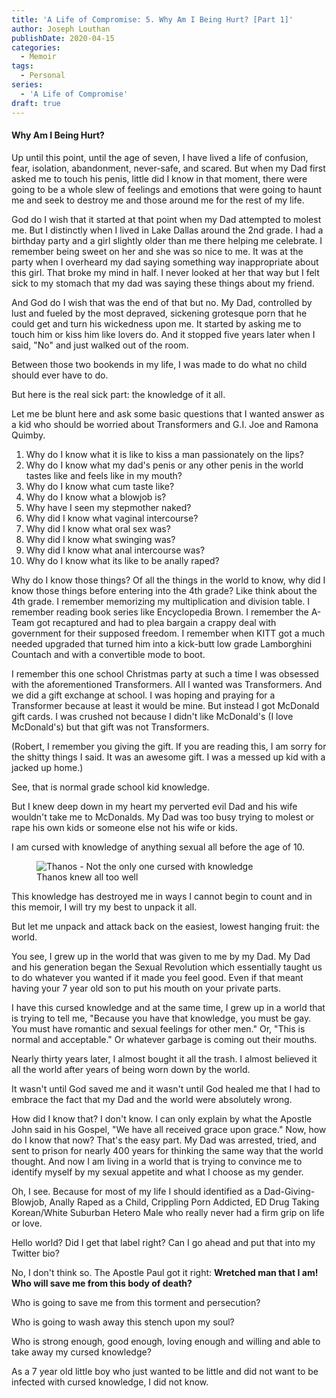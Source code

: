 ```yaml
---
title: 'A Life of Compromise: 5. Why Am I Being Hurt? [Part 1]'
author: Joseph Louthan
publishDate: 2020-04-15
categories:
  - Memoir
tags:
  - Personal
series:
  - 'A Life of Compromise'
draft: true
---
```


#### Why Am I Being Hurt?

Up until this point, until the age of seven, I have lived a life of confusion, fear, isolation, abandonment, never-safe, and scared. But when my Dad first asked me to touch his penis, little did I know in that moment, there were going to be a whole slew of feelings and emotions that were going to haunt me and seek to destroy me and those around me for the rest of my life.

God do I wish that it started at that point when my Dad attempted to molest me. But I distinctly when I lived in Lake Dallas around the 2nd grade. I had a birthday party and a girl slightly older than me there helping me celebrate. I remember being sweet on her and she was so nice to me. It was at the party when I overheard my dad saying something way inappropriate about this girl. That broke my mind in half. I never looked at her that way but I felt sick to my stomach that my dad was saying these things about my friend.

And God do I wish that was the end of that but no. My Dad, controlled by lust and fueled by the most depraved, sickening grotesque porn that he could get and turn his wickedness upon me. It started by asking me to touch him or kiss him like lovers do. And it stopped five years later when I said, "No" and just walked out of the room.

Between those two bookends in my life, I was made to do what no child should ever have to do.

But here is the real sick part: the knowledge of it all. 

Let me be blunt here and ask some basic questions that I wanted answer as a kid who should be worried about Transformers and G.I. Joe and Ramona Quimby.

1. Why do I know what it is like to kiss a man passionately on the lips?
2. Why do I know what my dad's penis or any other penis in the world tastes like and feels like in my mouth?
3. Why do I know what cum taste like?
4. Why do I know what a blowjob is?
5. Why have I seen my stepmother naked?
6. Why did I know what vaginal intercourse?
7. Why did I know what oral sex was?
8. Why did I know what swinging was?
9. Why did I know what anal intercourse was?
10. Why do I know what its like to be anally raped?

Why do I know those things? Of all the things in the world to know, why did I know those things before entering into the 4th grade? Like think about the 4th grade. I remember memorizing my multiplication and division table. I remember reading book series like Encyclopedia Brown. I remember the A-Team got recaptured and had to plea bargain a crappy deal with government for their supposed freedom. I remember when KITT got a much needed upgraded that turned him into a kick-butt low grade Lamborghini Countach and with a convertible mode to boot.

I remember this one school Christmas party at such a time I was obsessed with the aforementioned Transformers. All I wanted was Transformers. And we did a gift exchange at school. I was hoping and praying for a Transformer because at least it would be mine. But instead I got McDonald gift cards. I was crushed not because I didn't like McDonald's (I love McDonald's) but that gift was not Transformers.

(Robert, I remember you giving the gift. If you are reading this, I am sorry for the shitty things I said. It was an awesome gift. I was a messed up kid with a jacked up home.)

See, that is normal grade school kid knowledge.

But I knew deep down in my heart my perverted evil Dad and his wife wouldn't take me to McDonalds. My Dad was too busy trying to molest or rape his own kids or someone else not his wife or kids.

I am cursed with knowledge of anything sexual all before the age of 10.

<figure>
    <img align=center src='https://theologic.us/images/thanos-cursed-with-knowledge.gif' alt='Thanos - Not the only one cursed with knowledge' />
    <figcaption>Thanos knew all too well</figcaption>
</figure>


This knowledge has destroyed me in ways I cannot begin to count and in this memoir, I will try my best to unpack it all.

But let me unpack and attack back on the easiest, lowest hanging fruit: the world.

You see, I grew up in the world that was given to me by my Dad.  My Dad and his generation began the Sexual Revolution which essentially taught us to do whatever you wanted if it made you feel good. Even if that meant having your 7 year old son to put his mouth on your private parts.

I have this cursed knowledge and at the same time, I grew up in a world that is trying to tell me, "Because you have that knowledge, you must be gay. You must have romantic and sexual feelings for other men." Or, "This is normal and acceptable." Or whatever garbage is coming out their mouths.

Nearly thirty years later, I almost bought it all the trash. I almost believed it all the world after years of being worn down by the world.

It wasn't until God saved me and it wasn't until God healed me that I had to embrace the fact that my Dad and the world were absolutely wrong.

How did I know that? I don't know. I can only explain by what the Apostle John said in his Gospel, "We have all received grace upon grace." Now, how do I know that now? That's the easy part. My Dad was arrested, tried, and sent to prison for nearly 400 years for thinking the same way that the world thought. And now I am living in a world that is trying to convince me to identify myself by my sexual appetite and what I choose as my gender.

Oh, I see. Because for most of my life I should identified as a Dad-Giving-Blowjob, Anally Raped as a Child, Crippling Porn Addicted, ED Drug Taking Korean/White Suburban Hetero Male who really never had a firm grip on life or love.

Hello world? Did I get that label right? Can I go ahead and put that into my Twitter bio?

No, I don't think so. The Apostle Paul got it right: **Wretched man that I am! Who will save me from this body of death?**

Who is going to save me from this torment and persecution? 

Who is going to wash away this stench upon my soul? 

Who is strong enough, good enough, loving enough and willing and able to take away my cursed knowledge?

As a 7 year old little boy who just wanted to be little and did not want to be infected with cursed knowledge, I did not know.